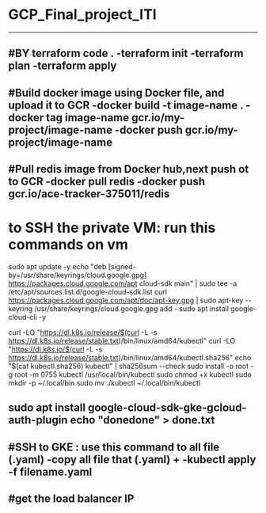 # GCP_Final_project_ITI
------------------------------------------------------------------------------
#BY terraform code .
-terraform init
-terraform plan
-terraform apply
------------------------------------------------------------------------------
#Build docker image using Docker file, and upload it to GCR
-docker build -t image-name .
-docker tag image-name gcr.io/my-project/image-name
-docker push gcr.io/my-project/image-name
-------------------------------------------------------------------------------
#Pull redis image from Docker hub,next push ot to GCR
-docker pull redis
-docker push gcr.io/ace-tracker-375011/redis
-------------------------------------------------------------------------------
# to SSH the private VM: run this commands on vm
sudo apt update -y
echo "deb [signed-by=/usr/share/keyrings/cloud.google.gpg] https://packages.cloud.google.com/apt cloud-sdk main" | sudo tee -a /etc/apt/sources.list.d/google-cloud-sdk.list
curl https://packages.cloud.google.com/apt/doc/apt-key.gpg | sudo apt-key --keyring /usr/share/keyrings/cloud.google.gpg add -
sudo apt install google-cloud-cli -y

curl -LO "https://dl.k8s.io/release/$(curl -L -s https://dl.k8s.io/release/stable.txt)/bin/linux/amd64/kubectl"
curl -LO "https://dl.k8s.io/$(curl -L -s https://dl.k8s.io/release/stable.txt)/bin/linux/amd64/kubectl.sha256"
echo "$(cat kubectl.sha256)  kubectl" | sha256sum --check
sudo install -o root -g root -m 0755 kubectl /usr/local/bin/kubectl
sudo chmod +x kubectl
sudo mkdir -p ~/.local/bin
sudo mv ./kubectl ~/.local/bin/kubectl

sudo apt install google-cloud-sdk-gke-gcloud-auth-plugin
echo "donedone" > done.txt
--------------------------------------------------------------------------------
#SSH to GKE :  use this command to all file (.yaml)
-copy all file that (.yaml)
+
-kubectl apply -f filename.yaml
--------------------------------------------------------------------------------
#get the load balancer IP
--------------------------------------------------------------------------------
